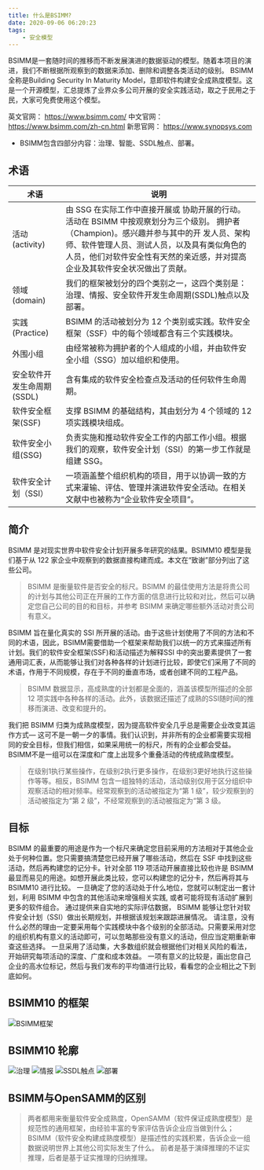 ```yaml
---
title: 什么是BSIMM?
date: 2020-09-06 06:20:23
tags:
    - 安全模型
---
```


BSIMM是一套随时间的推移而不断发展演进的数据驱动的模型。随着本项目的演进，我们不断根据所观察到的数据来添加、删除和调整各类活动的级别。
BSIMM全称是Building Security In Maturity Model，意即软件构建安全成熟度模型。这是一个开源模型，汇总提炼了业界众多公司开展的安全实践活动，取之于民用之于民，大家可免费使用这个模型。
<!--more-->

英文官网：
https://www.bsimm.com/
中文官网：
https://www.bsimm.com/zh-cn.html
新思官网：
https://www.synopsys.com

* BSIMM包含四部分内容：治理、智能、SSDL触点、部署。

## 术语

| 术语                     | 说明                                                                                                                                                                                                                                                                |
| -------------------------- | --------------------------------------------------------------------------------------------------------------------------------------------------------------------------------------------------------------------------------------------------------------------- |
| 活动(activity)           | 由 SSG 在实际工作中直接开展或 协助开展的行动。活动在 BSIMM 中按观察划分为三个级别。 拥护者（Champion)。感兴趣并参与其中的开 发人员、架构师、软件管理人员、测试人员，以及具有类似角色的人员，他们对软件安全性有天然的亲近感，并对提高企业及其软件安全状况做出了贡献。  |
| 领域(domain)             | 我们的框架被划分的四个类别之一，这四个类别是：治理、情报、安全软件开发生命周期(SSDL)触点以及部署。                                                                                                                      |
| 实践(Practice)           | BSIMM 的活动被划分为 12 个类别或实践。软件安全框架（SSF）中的每个领域都含有三个实践模块。                                                                                                                                       |
| 外围小组               | 由经常被称为拥护者的个人组成的小组，并由软件安全小组（SSG）加以组织和使用。                                                                                                                                                       |
| 安全软件开发生命周期(SSDL) | 含有集成的软件安全检查点及活动的任何软件生命周期。                                                                                                                                                                                           |
| 软件安全框架(SSF)    | 支撑 BSIMM 的基础结构，其由划分为 4 个领域的 12 项实践模块组成。                                                                                                                                                                             |
| 软件安全小组(SSG)    | 负责实施和推动软件安全工作的内部工作小组。根据我们的观察，软件安全计划（SSI）的第一步工作就是组建 SSG。                                                                                                               |
| 软件安全计划（SSI） | 一项涵盖整个组织机构的项目，用于以协调一致的方式来灌输、评估、管理并演进软件安全活动。在相关文献中也被称为“企业软件安全项目”。                                                                      |


## 简介
BSIMM 是对现实世界中软件安全计划开展多年研究的结果。BSIMM10 模型是我们基于从 122 家企业中观察到的数据直接构建而成。本文在“致谢”部分列出了这些公司。
>BSIMM 是衡量软件是否安全的标尺。BSIMM 的最佳使用方法是将贵公司的计划与其他公司正在开展的工作方面的信息进行比较和对比，然后可以确定您自己公司的目的和目标，并参考 BSIMM 来确定哪些额外活动对贵公司有意义。

BSIMM 旨在量化真实的 SSI 所开展的活动。由于这些计划使用了不同的方法和不同的术语，因此，BSIMM需要借助一个框架来帮助我们以统一的方式来描述所有计划。我们的软件安全框架(SSF)和活动描述为解释SSI 中的突出要素提供了一套通用词汇表，从而能够让我们对各种各样的计划进行比较，即使它们采用了不同的术语，作用于不同规模，存在于不同的垂直市场，或者创建不同的工程产品。
>BSIMM 数据显示，高成熟度的计划都是全面的，涵盖该模型所描述的全部 12 项实践中各种各样的活动。此外，该数据还描述了成熟的SSI随时间的推移而演进、改变和提升的。

我们把 BSIMM 归类为成熟度模型，因为提高软件安全几乎总是需要企业改变其运作方式— 这可不是一朝一夕的事情。我们认识到，并非所有的企业都需要实现相同的安全目标，但我们相信，如果采用统一的标尺，所有的企业都会受益。BSIMM不是一组可以在深度和广度上出现多个重叠活动的传统成熟度模型。
>在级别1执行某些操作，在级别2执行更多操作，在级别3更好地执行这些操作等等。相反，BSIMM 包含一组独特的活动，活动级别仅用于区分组织中观察活动的相对频率。经常观察到的活动被指定为“第 1 级”，较少观察到的活动被指定为“第 2 级”，不经常观察到的活动被指定为“第 3 级。


## 目标

BSIMM 的最重要的用途是作为一个标尺来确定您目前采用的方法相对于其他企业处于何种位置。您只需要搞清楚您已经开展了哪些活动，然后在 SSF 中找到这些活动，然后再构建您的记分卡。针对全部 119 项活动开展直接比较也许是 BSIMM 最显而易见的用途。如想开展此类比较，您可以构建您的记分卡，然后再将其与 BSIMM10 进行比较。
一旦确定了您的活动处于什么地位，您就可以制定出一套计划，利用 BSIMM 中包含的其他活动来增强相关实践, 或者可能将现有活动扩展到更多的软件组合。 通过提供来自实地的实际评估数据， BSIMM 能够让您针对软件安全计划（SSI）做出长期规划，并根据该规划来跟踪进展情况。
请注意，没有什么必然的理由一定要采用每个实践模块中各个级别的全部活动。只需要采用对您的组织机构有意义的活动即可，可以忽略那些没有意义的活动，但应当定期重新审查这些选择。 一旦采用了活动集，大多数组织就会根据他们对相关风险的看法，开始研究每项活动的深度、广度和成本效益。
一项有意义的比较是，画出您自己企业的高水位标记，然后与我们发布的平均值进行比较，看看您的企业相比之下到底如何。

## BSIMM10 的框架

![BSIMM框架](BSIMM框架.png)


## BSIMM10 轮廓

![治理](治理.png)
![情报](情报.png)
![SSDL触点](SSDL触点.png)
![部署](部署.png)


## BSIMM与OpenSAMM的区别

>两者都用来衡量软件安全成熟度，OpenSAMM（软件保证成熟度模型）是规范性的通用框架，由经验丰富的专家评估告诉企业应当做到什么；BSIMM（软件安全构建成熟度模型）是描述性的实践积累，告诉企业一组数据说明世界上其他公司实际发生了什么。 前者是基于演绎推理的不证实推理，后者是基于证实推理的归纳推理。
